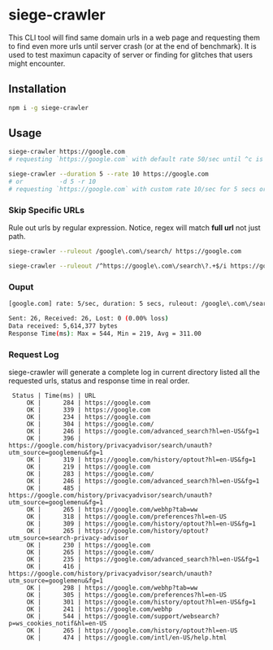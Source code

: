 # siege-crawler
 This CLI tool will find same domain urls in a web page and requesting them to find even more urls until server crash (or at the end of benchmark). It is used to test maximun capacity of server or finding for glitches that users might encounter.


## Installation
```sh
npm i -g siege-crawler
```

## Usage
```sh
siege-crawler https://google.com 
# requesting `https://google.com` with default rate 50/sec until ^c is fired
```
```sh
siege-crawler --duration 5 --rate 10 https://google.com 
# or          -d 5 -r 10
# requesting `https://google.com` with custom rate 10/sec for 5 secs or ^c is fired
```

### Skip Specific URLs
Rule out urls by regular expression. Notice, regex will match **full url** not just path. 
```sh
siege-crawler --ruleout /google\.com\/search/ https://google.com 
```
```sh
siege-crawler --ruleout /^https://google\.com\/search\?.+$/i https://google.com 
```
### Ouput
```sh
[google.com] rate: 5/sec, duration: 5 secs, ruleout: /google\.com\/search/i

Sent: 26, Received: 26, Lost: 0 (0.00% loss)
Data received: 5,614,377 bytes
Response Time(ms): Max = 544, Min = 219, Avg = 311.00
```

### Request Log
siege-crawler will generate a complete log in current directory listed all the requested urls, status and response time in real order.
```log
 Status | Time(ms) | URL
     OK |      284 | https://google.com
     OK |      339 | https://google.com
     OK |      234 | https://google.com
     OK |      304 | https://google.com/
     OK |      246 | https://google.com/advanced_search?hl=en-US&fg=1
     OK |      396 | https://google.com/history/privacyadvisor/search/unauth?utm_source=googlemenu&fg=1
     OK |      319 | https://google.com/history/optout?hl=en-US&fg=1
     OK |      219 | https://google.com
     OK |      283 | https://google.com/
     OK |      246 | https://google.com/advanced_search?hl=en-US&fg=1
     OK |      485 | https://google.com/history/privacyadvisor/search/unauth?utm_source=googlemenu&fg=1
     OK |      265 | https://google.com/webhp?tab=ww
     OK |      318 | https://google.com/preferences?hl=en-US
     OK |      309 | https://google.com/history/optout?hl=en-US&fg=1
     OK |      265 | https://google.com/history/optout?utm_source=search-privacy-advisor
     OK |      230 | https://google.com
     OK |      265 | https://google.com/
     OK |      235 | https://google.com/advanced_search?hl=en-US&fg=1
     OK |      416 | https://google.com/history/privacyadvisor/search/unauth?utm_source=googlemenu&fg=1
     OK |      298 | https://google.com/webhp?tab=ww
     OK |      305 | https://google.com/preferences?hl=en-US
     OK |      301 | https://google.com/history/optout?hl=en-US&fg=1
     OK |      241 | https://google.com/webhp
     OK |      544 | https://google.com/support/websearch?p=ws_cookies_notif&hl=en-US
     OK |      265 | https://google.com/history/optout?hl=en-US
     OK |      474 | https://google.com/intl/en-US/help.html
```